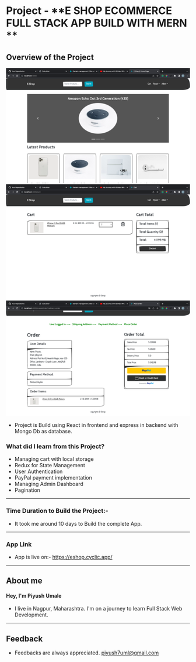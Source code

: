 # Project - **E SHOP ECOMMERCE FULL STACK APP BUILD WITH MERN **

## **Overview of the Project** 

![Alt Live-Screenshot](/ss1.png)
![Alt Live-Screenshot](/ss2.png)
![Alt Live-Screenshot](/ss3.png)



- Project is Build using React in frontend and express in backend with Mongo Db as database.



### **What did I learn from this Project?**

 - Managing cart with local storage
 - Redux for State Management
 - User Authentication
 - PayPal payment implementation
 - Managing Admin Dashboard
 - Pagination

 

---

### **Time Duration to Build the Project:-**

- It took me around 10 days to Build the complete App. 

---

### **App Link**

- App is live on:- https://eshop.cyclic.app/

---

## **About me**

#### **Hey, I'm Piyush Umale**

- I live in Nagpur, Maharashtra. I'm on a journey to learn Full Stack Web Development.

---

## **Feedback**
- Feedbacks are always appreciated. piyush7uml@gmail.com
